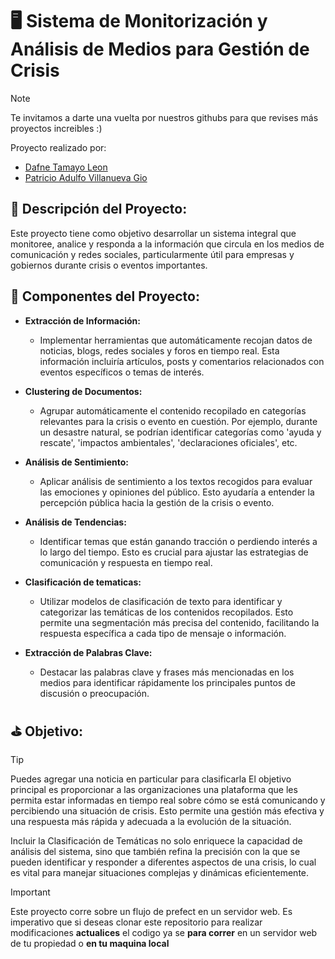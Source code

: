 # 🖥️ Sistema de Monitorización y Análisis de Medios para Gestión de Crisis
>[!note]
> Te invitamos a darte una vuelta por nuestros githubs para que revises más proyectos increibles :)

Proyecto realizado por:
- <a href='https://github.com/dafnetamayo'>Dafne Tamayo Leon</a> 
- <a href='https://github.com/ioSoyPato/'>Patricio Adulfo Villanueva Gio</a> 

## 🔎 Descripción del Proyecto:
Este proyecto tiene como objetivo desarrollar un sistema integral que monitoree, analice y responda a la información que circula en los medios de comunicación y redes sociales, particularmente útil para empresas y gobiernos durante crisis o eventos importantes.

## 🧩 Componentes del Proyecto:
- __Extracción de Información:__

    - Implementar herramientas que automáticamente recojan datos de noticias, blogs, redes sociales y foros en tiempo real. Esta información incluiría artículos, posts y comentarios relacionados con eventos específicos o temas de interés.
- __Clustering de Documentos:__

    - Agrupar automáticamente el contenido recopilado en categorías relevantes para la crisis o evento en cuestión. Por ejemplo, durante un desastre natural, se podrían identificar categorías como 'ayuda y rescate', 'impactos ambientales', 'declaraciones oficiales', etc.

- __Análisis de Sentimiento:__

    - Aplicar análisis de sentimiento a los textos recogidos para evaluar las emociones y opiniones del público. Esto ayudaría a entender la percepción pública hacia la gestión de la crisis o evento.

- __Análisis de Tendencias:__

    - Identificar temas que están ganando tracción o perdiendo interés a lo largo del tiempo. Esto es crucial para ajustar las estrategias de comunicación y respuesta en tiempo real.

- __Clasificación de tematicas:__

    - Utilizar modelos de clasificación de texto para identificar y categorizar las temáticas de los contenidos recopilados. Esto permite una segmentación más precisa del contenido, facilitando la respuesta específica a cada tipo de mensaje o información.
- __Extracción de Palabras Clave:__

    - Destacar las palabras clave y frases más mencionadas en los medios para identificar rápidamente los principales puntos de discusión o preocupación.

## ⛳ Objetivo:
>[!TIP]
> Puedes agregar una noticia en particular para clasificarla
El objetivo principal es proporcionar a las organizaciones una plataforma que les permita estar informadas en tiempo real sobre cómo se está comunicando y percibiendo una situación de crisis. Esto permite una gestión más efectiva y una respuesta más rápida y adecuada a la evolución de la situación.

Incluir la Clasificación de Temáticas no solo enriquece la capacidad de análisis del sistema, sino que también refina la precisión con la que se pueden identificar y responder a diferentes aspectos de una crisis, lo cual es vital para manejar situaciones complejas y dinámicas eficientemente.


>[!IMPORTANT]
> Este proyecto corre sobre un flujo de prefect en un servidor web. Es imperativo que si deseas clonar este repositorio para realizar modificaciones __actualices__ el codigo ya se __para correr__ en un servidor web de tu propiedad o __en tu maquina local__
